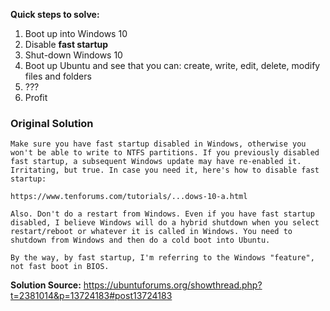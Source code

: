 **Quick steps to solve:**
1. Boot up into Windows 10
2. Disable **fast startup**
3. Shut-down Windows 10
4. Boot up Ubuntu and see that you can: create, write, edit, delete, modify files and folders
5. ???
6. Profit

### Original Solution

```
Make sure you have fast startup disabled in Windows, otherwise you won't be able to write to NTFS partitions. If you previously disabled fast startup, a subsequent Windows update may have re-enabled it. Irritating, but true. In case you need it, here's how to disable fast startup:

https://www.tenforums.com/tutorials/...dows-10-a.html

Also. Don't do a restart from Windows. Even if you have fast startup disabled, I believe Windows will do a hybrid shutdown when you select restart/reboot or whatever it is called in Windows. You need to shutdown from Windows and then do a cold boot into Ubuntu.

By the way, by fast startup, I'm referring to the Windows "feature", not fast boot in BIOS. 
```
**Solution Source:** https://ubuntuforums.org/showthread.php?t=2381014&p=13724183#post13724183
